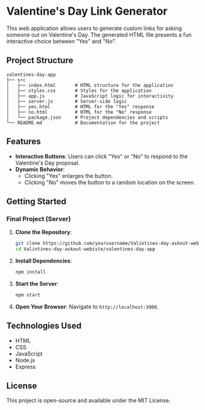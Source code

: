 # Valentine's Day Link Generator

This web application allows users to generate custom links for asking someone out on Valentine's Day. The generated HTML file presents a fun interactive choice between "Yes" and "No".

## Project Structure

```
valentines-day-app
├── src
│   ├── index.html       # HTML structure for the application
│   ├── styles.css       # Styles for the application
│   ├── app.js           # JavaScript logic for interactivity
│   ├── server.js        # Server-side logic
│   ├── yes.html         # HTML for the "Yes" response
│   ├── no.html          # HTML for the "No" response
│   └── package.json     # Project dependencies and scripts
└── README.md            # Documentation for the project
```

## Features

- **Interactive Buttons**: Users can click "Yes" or "No" to respond to the Valentine's Day proposal.
- **Dynamic Behavior**: 
  - Clicking "Yes" enlarges the button.
  - Clicking "No" moves the button to a random location on the screen.

## Getting Started

### Final Project (Server)

1. **Clone the Repository**:
    ```sh
    git clone https://github.com/yourusername/Valintines-day-askout-webiste.git
    cd Valintines-day-askout-webiste/valentines-day-app
    ```

2. **Install Dependencies**:
    ```sh
    npm install
    ```

3. **Start the Server**:
    ```sh
    npm start
    ```

4. **Open Your Browser**:
    Navigate to `http://localhost:3000`.


## Technologies Used

- HTML
- CSS
- JavaScript
- Node.js
- Express

## License

This project is open-source and available under the MIT License.